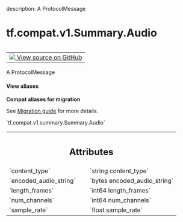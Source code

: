 description: A ProtocolMessage

<div itemscope itemtype="http://developers.google.com/ReferenceObject">
<meta itemprop="name" content="tf.compat.v1.Summary.Audio" />
<meta itemprop="path" content="Stable" />
</div>

# tf.compat.v1.Summary.Audio

<!-- Insert buttons and diff -->

<table class="tfo-notebook-buttons tfo-api nocontent" align="left">
<td>
  <a target="_blank" href="https://github.com/tensorflow/tensorflow/blob/r2.4/tensorflow/core/framework/summary.proto">
    <img src="https://www.tensorflow.org/images/GitHub-Mark-32px.png" />
    View source on GitHub
  </a>
</td>
</table>



A ProtocolMessage

<section class="expandable">
  <h4 class="showalways">View aliases</h4>
  <p>
<b>Compat aliases for migration</b>
<p>See
<a href="https://www.tensorflow.org/guide/migrate">Migration guide</a> for
more details.</p>
<p>`tf.compat.v1.summary.Summary.Audio`</p>
</p>
</section>

<!-- Placeholder for "Used in" -->




<!-- Tabular view -->
 <table class="responsive fixed orange">
<colgroup><col width="214px"><col></colgroup>
<tr><th colspan="2"><h2 class="add-link">Attributes</h2></th></tr>

<tr>
<td>
`content_type`
</td>
<td>
`string content_type`
</td>
</tr><tr>
<td>
`encoded_audio_string`
</td>
<td>
`bytes encoded_audio_string`
</td>
</tr><tr>
<td>
`length_frames`
</td>
<td>
`int64 length_frames`
</td>
</tr><tr>
<td>
`num_channels`
</td>
<td>
`int64 num_channels`
</td>
</tr><tr>
<td>
`sample_rate`
</td>
<td>
`float sample_rate`
</td>
</tr>
</table>



